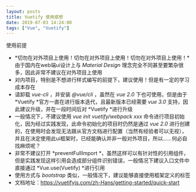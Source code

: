 ```yaml
---
layout: posts
title: Vuetify 使用感想
date: 2019-07-03 14:24:00
tags: ["Vue", "Vuetify"]
---
```

使用前提

* *切勿在对外项目上使用！切勿在对外项目上使用！切勿在对外项目上使用！*由于国内在web端ui设计上与 *Material Design* 理念完全不同甚至要繁杂很多，因此非常不建议在对外项目上使用
* 对内项目，特别是不想进行样式编写的前提下，建议使用！但是有一定的学习成本存在
* 请卸载 *vue-cli* ，并安装 *@vue/cli* ，虽然在 *vue 2.0* 下也可使用，但是由于 *Vuetify *官方一直在进行版本迭代，且最新版本已经需要 *vue 3.0* 支持，因此建议升级，并在一段时间后对 *Vuetify *进行升级
* 一般情况下，不建议使用 *vue init vuetify/webpack xxx* 命令进行项目初始化，因为经过实践发现，此命令初始化的项目时仍然是通过 *vue 2.0* 进行创建的，在使用时会发现无法跟从官方文档进行配置（当然有经验者可以无视），并且在决定使用此ui框架时，已经能确认并非一般对外项目，所以……何必自找麻烦呢？
* 非常不建议打开 *preventFullImport *，虽然这样可以有针对性的引用组件，但是实践发现这样引用会造成部分组件识别错误，一般情况下建议入口文件中直接通过 *Vue.use(Vuetify) *进行引用
* 使用方式与 *bootstrap* 类似，一般情况下，建议能够直接使用框架定义的标签
* 文档地址：https://vuetifyjs.com/zh-Hans/getting-started/quick-start

